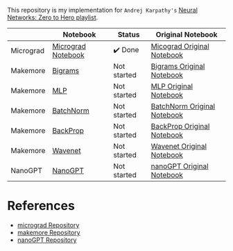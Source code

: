 
This repository is my implementation for `Andrej Karpathy's` [Neural Networks: Zero to Hero playlist](https://www.youtube.com/playlist?list=PLAqhIrjkxbuWI23v9cThsA9GvCAUhRvKZ).


|  | Notebook | Status | Original Notebook 
| --- | --- | --- | ---
| Micrograd | [Micrograd Notebook](https://deepnote.com/workspace/andy-lee-e64d-441927ce-64b7-4df1-9818-b7cc4001d76a/project/karpathytutorials-55a68ff6-49ab-4f6d-97e1-ab05640c955e/notebook/micro_grad-d869fdf259fc4c8ea93bd917bc5dea32) | ✔️ Done | [Micograd Original Notebook](https://github.com/karpathy/nn-zero-to-hero/tree/master/lectures/micrograd)
| Makemore | [Bigrams]() | Not started | [Bigrams Original Notebook](https://github.com/karpathy/nn-zero-to-hero/blob/master/lectures/makemore/makemore_part1_bigrams.ipynb)
| Makemore | [MLP]() | Not started | [MLP Original Notebook](https://github.com/karpathy/nn-zero-to-hero/blob/master/lectures/makemore/makemore_part1_bigrams.ipynb)
| Makemore | [BatchNorm]() | Not started| [BatchNorm Original Notebook](https://github.com/karpathy/nn-zero-to-hero/blob/master/lectures/makemore/makemore_part1_bigrams.ipynb)
| Makemore | [BackProp]() | Not started | [BackProp Original Notebook](https://github.com/karpathy/nn-zero-to-hero/blob/master/lectures/makemore/makemore_part4_backprop.ipynb)
| Makemore | [Wavenet]() | Not started | [Wavenet Original Notebook](https://github.com/karpathy/nn-zero-to-hero/blob/master/lectures/makemore/makemore_part5_cnn1.ipynb)
| NanoGPT | [NanoGPT]() | Not started | [nanoGPT Original Notebook](https://github.com/karpathy/ng-video-lecture)


# References
- [micrograd Repository](https://github.com/karpathy/micrograd)
- [makemore Repository](https://github.com/karpathy/makemore)
- [nanoGPT Repository](https://github.com/karpathy/nanoGPT)
